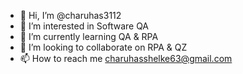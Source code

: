 - 👋 Hi, I’m @charuhas3112
- 👀 I’m interested in Software QA
- 🌱 I’m currently learning QA & RPA
- 💞️ I’m looking to collaborate on RPA & QZ
- 📫 How to reach me charuhasshelke63@gmail.com

<!---
charuhas3112/charuhas3112 is a ✨ special ✨ repository because its `README.md` (this file) appears on your GitHub profile.
You can click the Preview link to take a look at your changes.
--->
